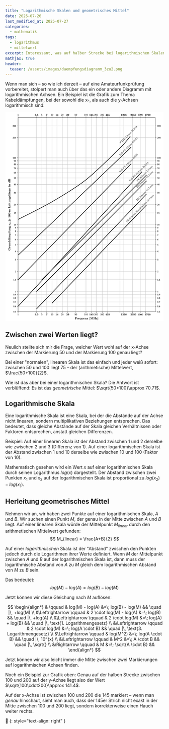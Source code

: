 ```yaml
---
title: "Logarithmische Skalen und geometrisches Mittel"
date: 2025-07-26
last_modified_at: 2025-07-27
categories:
  - mathematik
tags:
  - logarithmus
  - mittelwert
excerpt: Interessant, was auf halber Strecke bei logarithmischen Skalen liegt!
mathjax: true
header:
  teaser: /assets/images/daempfungsdiagramm_3zu2.png
---
```


Wenn man sich – so wie ich derzeit – auf eine Amateurfunkprüfung vorbereitet, stolpert man auch über das ein oder andere Diagramm mit logarithmischen Achsen. Ein Beispiel ist die Grafik zum Thema Kabeldämpfungen, bei der sowohl die x-, als auch die y-Achsen logarithmisch sind:

![Kabeldämpfungsdiagramm](/assets/images/daempfungsdiagramm.png)

## Zwischen zwei Werten liegt?
Neulich stellte sich mir die Frage, welcher Wert wohl auf der x-Achse zwischen der Markierung 50 und der Markierung 100 genau liegt?

Bei einer "normalen", linearen Skala ist das einfach und jeder weiß sofort: zwischen 50 und 100 liegt 75 – der (arithmetische) Mittelwert, $\frac{50+100}{2}$.

Wie ist das aber bei einer logarithmischen Skala? Die Antwort ist verblüffend: Es ist das *geometrische* Mittel: $\sqrt{50*100}\approx 70.71$.

## Logarithmische Skala
Eine logarithmische Skala ist eine Skala, bei der die Abstände auf der Achse nicht linearen, sondern multiplikativen Beziehungen entsprechen. Das bedeutet, dass gleiche Abstände auf der Skala gleichen Verhältnissen oder Faktoren entsprechen, anstatt gleichen Differenzen.

Beispiel: Auf einer linearen Skala ist der Abstand zwischen 1 und 2 derselbe wie zwischen 2 und 3 (Differenz von 1). Auf einer logarithmischen Skala ist der Abstand zwischen 1 und 10 derselbe wie zwischen 10 und 100 (Faktor von 10).

Mathematisch gesehen wird ein Wert $x$ auf einer logarithmischen Skala durch seinen Logarithmus $log(x)$ dargestellt. Der Abstand zwischen zwei Punkten $x_1$ und $x_2$ auf der logarithmischen Skala ist proportional zu $log(x_2)−log(x_1)$.

## Herleitung geometrisches Mittel
Nehmen wir an, wir haben zwei Punkte auf einer logarithmischen Skala, $A$ und $B$. Wir suchen einen Punkt $M$, der genau in der Mitte zwischen $A$ und $B$ liegt. Auf einer linearen Skala würde der Mittelpunkt $M_{linear}$ durch den arithmetischen Mittelwert gefunden:
$$
M_{linear} = \frac{A+B}{2}
$$

Auf einer *logarithmischen* Skala ist der "Abstand" zwischen den Punkten jedoch durch die Logarithmen ihrer Werte definiert. Wenn $M$ der Mittelpunkt zwischen $A$ und $B$ auf der logarithmischen Skala ist, dann muss der logarithmische Abstand von $A$ zu $M$ gleich dem logarithmischen Abstand von $M$ zu $B$ sein.

Das bedeutet:
$$
log(M)−log(A)=log(B)−log(M)
$$

Jetzt können wir diese Gleichung nach $M$ auflösen:

$$
\begin{align*}
&                \qquad  & log(M) - log(A)         &=\; log(B) - log(M)       && \quad |\, +log(M) \\
&\Leftrightarrow \qquad  & 2 \cdot log(M) - log(A) &=\; log(B)                && \quad |\, +log(A) \\
&\Leftrightarrow \qquad  & 2 \cdot log(M)          &=\; log(A) + log(B)       && \quad |\, \text{1. Logarithmengesetz} \\
&\Leftrightarrow \qquad  & 2 \cdot log(M)          &=\; log(A \cdot B)        && \quad |\, \text{3. Logarithmengesetz} \\
&\Leftrightarrow \qquad  & log(M^2)                &=\; log(A \cdot B)        && \quad |\, 10^{x} \\
&\Leftrightarrow \qquad  & M^2                     &=\; A \cdot B             && \quad |\, \sqrt{} \\
&\Rightarrow \qquad  & M                       &=\; \sqrt{A \cdot B}      &&
\end{align*}
$$

Jetzt können wir also leicht immer die Mitte zwischen zwei Markierungen auf logarithmischen Achsen finden.

Noch ein Beispiel zur Grafik oben: Genau auf der halben Strecke zwischen 100 und 200 auf der y-Achse liegt also der Wert $\sqrt{100\cdot200}\approx 141.4$.

Auf der x-Achse ist zwischen 100 und 200 die 145 markiert – wenn man *genau* hinschaut, sieht man auch, dass der 145er Strich nicht exakt in der Mitte zwischen 100 und 200 liegt, sondern korrekterweise einen Hauch weiter rechts.

🔲
{: style="text-align: right" }